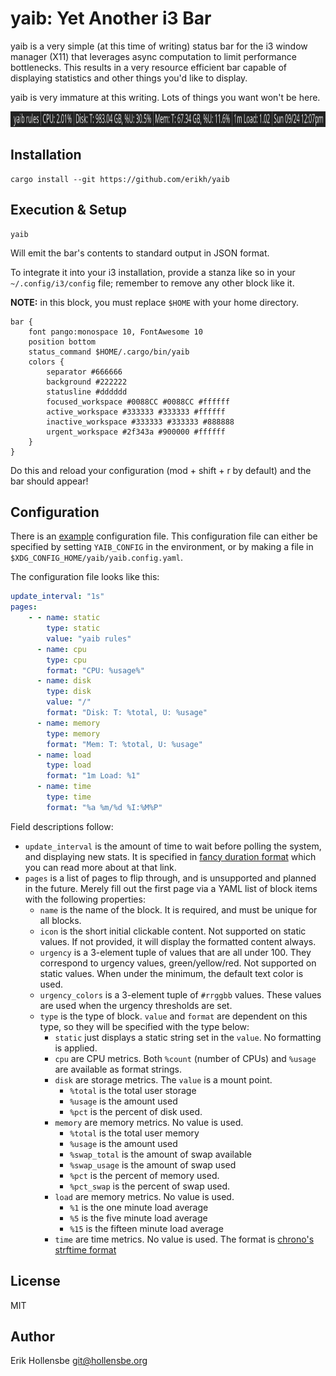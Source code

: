 # yaib: Yet Another i3 Bar

yaib is a very simple (at this time of writing) status bar for the i3 window
manager (X11) that leverages async computation to limit performance
bottlenecks. This results in a very resource efficient bar capable of
displaying statistics and other things you'd like to display.

yaib is very immature at this writing. Lots of things you want won't be here.

<img style="height: 25px; width: auto" src="example.png" />

## Installation

```
cargo install --git https://github.com/erikh/yaib
```

## Execution & Setup

```
yaib
```

Will emit the bar's contents to standard output in JSON format.

To integrate it into your i3 installation, provide a stanza like so in your
`~/.config/i3/config` file; remember to remove any other block like it.

**NOTE:** in this block, you must replace `$HOME` with your home directory.

```
bar {
    font pango:monospace 10, FontAwesome 10
    position bottom
    status_command $HOME/.cargo/bin/yaib
    colors {
        separator #666666
        background #222222
        statusline #dddddd
        focused_workspace #0088CC #0088CC #ffffff
        active_workspace #333333 #333333 #ffffff
        inactive_workspace #333333 #333333 #888888
        urgent_workspace #2f343a #900000 #ffffff
    }
}
```

Do this and reload your configuration (mod + shift + r by default) and the bar
should appear!

## Configuration

There is an [example](example.yaml) configuration file. This configuration file
can either be specified by setting `YAIB_CONFIG` in the environment, or by
making a file in `$XDG_CONFIG_HOME/yaib/yaib.config.yaml`.

The configuration file looks like this:

```yaml
update_interval: "1s"
pages:
    - - name: static
        type: static
        value: "yaib rules"
      - name: cpu
        type: cpu
        format: "CPU: %usage%"
      - name: disk
        type: disk
        value: "/"
        format: "Disk: T: %total, U: %usage"
      - name: memory
        type: memory
        format: "Mem: T: %total, U: %usage"
      - name: load
        type: load
        format: "1m Load: %1"
      - name: time
        type: time
        format: "%a %m/%d %I:%M%P"
```

Field descriptions follow:

-   `update_interval` is the amount of time to wait before polling the system,
    and displaying new stats. It is specified in [fancy duration
    format](https://docs.rs/fancy-duration/latest/fancy_duration/struct.FancyDuration.html)
    which you can read more about at that link.
-   `pages` is a list of pages to flip through, and is unsupported and planned
    in the future. Merely fill out the first page via a YAML list of block
    items with the following properties:
    -   `name` is the name of the block. It is required, and must be unique for all blocks.
    -   `icon` is the short initial clickable content. Not supported on static
        values. If not provided, it will display the formatted content always.
    -   `urgency` is a 3-element tuple of values that are all under 100. They
        correspond to urgency values, green/yellow/red. Not supported on static
        values. When under the minimum, the default text color is used.
    -   `urgency_colors` is a 3-element tuple of `#rrggbb` values. These values
        are used when the urgency thresholds are set.
    -   `type` is the type of block. `value` and `format` are dependent on this
        type, so they will be specified with the type below:
        -   `static` just displays a static string set in the `value`. No
            formatting is applied.
        -   `cpu` are CPU metrics. Both `%count` (number of CPUs) and `%usage`
            are available as format strings.
        -   `disk` are storage metrics. The `value` is a mount point.
            -   `%total` is the total user storage
            -   `%usage` is the amount used
            -   `%pct` is the percent of disk used.
        -   `memory` are memory metrics. No value is used.
            -   `%total` is the total user memory
            -   `%usage` is the amount used
            -   `%swap_total` is the amount of swap available
            -   `%swap_usage` is the amount of swap used
            -   `%pct` is the percent of memory used.
            -   `%pct_swap` is the percent of swap used.
        -   `load` are memory metrics. No value is used.
            -   `%1` is the one minute load average
            -   `%5` is the five minute load average
            -   `%15` is the fifteen minute load average
        -   `time` are time metrics. No value is used. The format is [chrono's
            strftime
            format](https://docs.rs/chrono/latest/chrono/format/strftime/index.html)

## License

MIT

## Author

Erik Hollensbe <git@hollensbe.org>

